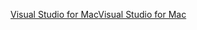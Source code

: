 [<span data-ttu-id="eebe1-101">Visual Studio for Mac</span><span class="sxs-lookup"><span data-stu-id="eebe1-101">Visual Studio for Mac</span></span>](https://www.microsoft.com/net/download/macos)
